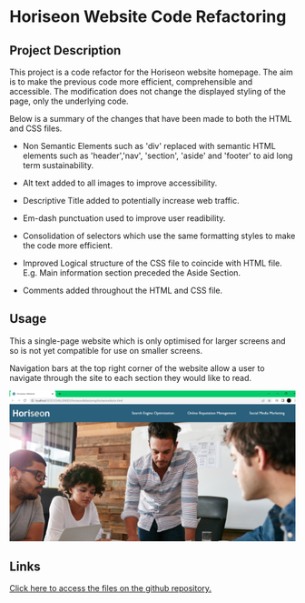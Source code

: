 # Horiseon Website Code Refactoring

## Project Description

This project is a code refactor for the Horiseon website homepage. The aim is to make the previous code more efficient, comprehensible and accessible.  The modification does not change the displayed styling of the page, only the underlying code.

Below is a summary of the changes that have been made to both the HTML and CSS files. 

* Non Semantic Elements such as 'div' replaced with semantic HTML elements such as 'header','nav', 'section', 'aside' and 'footer' to aid long term sustainability.

* Alt text added to all images to improve accessibility. 
* Descriptive Title added to potentially increase web traffic.

* Em-dash punctuation used to improve user readibility.

* Consolidation of selectors which use the same formatting styles to make the code more efficient.

* Improved Logical structure of the CSS file to coincide with HTML file. E.g. Main information section preceded the Aside Section.

* Comments added throughout the HTML and CSS file.

## Usage

This a single-page website which is only optimised for larger screens and so is not yet compatible for use on smaller screens. 

Navigation bars at the top right corner of the website allow a user to navigate through the site to each section they would like to read.

![Website Screenshot](websiteimage.png)

## Links

[Click here to access the files on the github repository.](https://github.com/fadumaabdi/HoriseonsRefactoring)